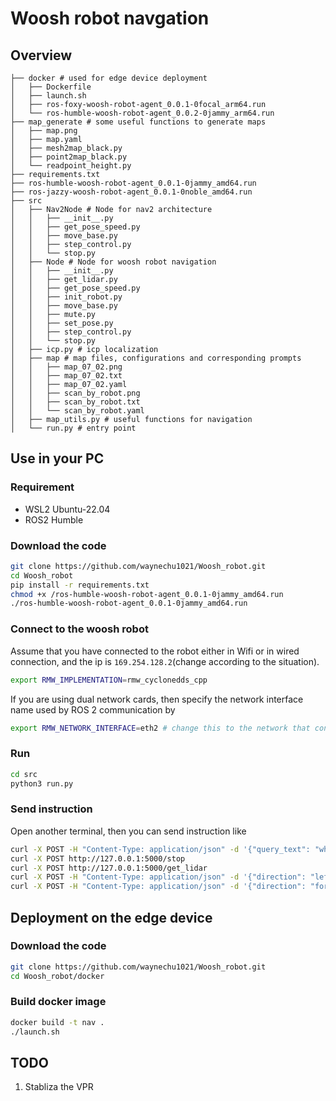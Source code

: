 # Woosh robot navgation

## Overview
```text
├── docker # used for edge device deployment
│   ├── Dockerfile
│   ├── launch.sh
│   ├── ros-foxy-woosh-robot-agent_0.0.1-0focal_arm64.run
│   └── ros-humble-woosh-robot-agent_0.0.2-0jammy_arm64.run
├── map_generate # some useful functions to generate maps
│   ├── map.png
│   ├── map.yaml
│   ├── mesh2map_black.py
│   ├── point2map_black.py
│   └── readpoint_height.py
├── requirements.txt
├── ros-humble-woosh-robot-agent_0.0.1-0jammy_amd64.run
├── ros-jazzy-woosh-robot-agent_0.0.1-0noble_amd64.run
├── src
│   ├── Nav2Node # Node for nav2 architecture
│   │   ├── __init__.py
│   │   ├── get_pose_speed.py
│   │   ├── move_base.py
│   │   ├── step_control.py
│   │   └── stop.py
│   ├── Node # Node for woosh robot navigation
│   │   ├── __init__.py
│   │   ├── get_lidar.py
│   │   ├── get_pose_speed.py
│   │   ├── init_robot.py
│   │   ├── move_base.py
│   │   ├── mute.py
│   │   ├── set_pose.py
│   │   ├── step_control.py
│   │   └── stop.py
│   ├── icp.py # icp localization
│   ├── map # map files, configurations and corresponding prompts
│   │   ├── map_07_02.png
│   │   ├── map_07_02.txt
│   │   ├── map_07_02.yaml
│   │   ├── scan_by_robot.png
│   │   ├── scan_by_robot.txt
│   │   └── scan_by_robot.yaml
│   ├── map_utils.py # useful functions for navigation
│   └── run.py # entry point
```

## Use in your PC

### Requirement
- WSL2 Ubuntu-22.04
- ROS2 Humble

### Download the code
```bash
git clone https://github.com/waynechu1021/Woosh_robot.git
cd Woosh_robot
pip install -r requirements.txt
chmod +x /ros-humble-woosh-robot-agent_0.0.1-0jammy_amd64.run
./ros-humble-woosh-robot-agent_0.0.1-0jammy_amd64.run
```

### Connect to the woosh robot
Assume that you have connected to the robot either in Wifi or in wired connection, and the ip is `169.254.128.2`(change according to the situation). 
```bash
export RMW_IMPLEMENTATION=rmw_cyclonedds_cpp
```
If you are using dual network cards, then specify the network interface name used by ROS 2 communication by
```bash
export RMW_NETWORK_INTERFACE=eth2 # change this to the network that connect to the robot
```
### Run
```bash
cd src
python3 run.py
```

### Send instruction
Open another terminal, then you can send instruction like
```bash
curl -X POST -H "Content-Type: application/json" -d '{"query_text": "where2go"}' http://127.0.0.1:5000/text_nav
curl -X POST http://127.0.0.1:5000/stop
curl -X POST http://127.0.0.1:5000/get_lidar
curl -X POST -H "Content-Type: application/json" -d '{"direction": "left", "theta": "1.2"}' http://127.0.0.1:5000/rotate
curl -X POST -H "Content-Type: application/json" -d '{"direction": "forward", "distance": "0.5"}' http://127.0.0.1:5000/forward
```

## Deployment on the edge device

### Download the code
```bash
git clone https://github.com/waynechu1021/Woosh_robot.git
cd Woosh_robot/docker
```

### Build docker image
```bash
docker build -t nav .
./launch.sh
```


## TODO
1. Stabliza the VPR